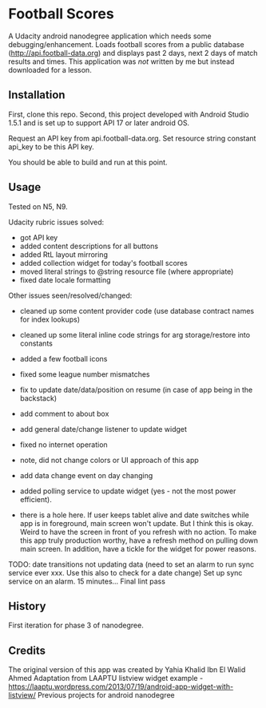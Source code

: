 # Football Scores

A Udacity android nanodegree application which needs some debugging/enhancement. Loads football scores from a public database 
(http://api.football-data.org) and displays past 2 days, next 2 days of match results and times.
This application was *not* written by me but instead downloaded for a lesson.

## Installation

First, clone this repo. Second, this project developed with Android Studio 1.5.1 and is set up to support API 17 or later android OS.

Request an API key from api.football-data.org. Set resource string constant api_key to be this API key.

You should be able to build and run at this point.

## Usage

Tested on N5, N9. 

Udacity rubric issues solved:
- got API key
- added content descriptions for all buttons
- added RtL layout mirroring
- added collection widget for today's football scores
- moved literal strings to @string resource file (where appropriate)
- fixed date locale formatting

Other issues seen/resolved/changed:
- cleaned up some content provider code (use database contract names for index lookups)
- cleaned up some literal inline code strings for arg storage/restore into constants
- added a few football icons
- fixed some league number mismatches
- fix to update date/data/position on resume (in case of app being in the backstack)
- add comment to about box
- add general date/change listener to update widget
- fixed no internet operation
- note, did not change colors or UI approach of this app
- add data change event on day changing
- added polling service to update widget (yes - not the most power efficient).

- there is a hole here. If user keeps tablet alive and date switches while app is in foreground, main screen won't update. But I think
this is okay. Weird to have the screen in front of you refresh with no action. To make this app truly production worthy, have a refresh
method on pulling down main screen. In addition, have a tickle for the widget for power reasons.

TODO:
date transitions not updating data (need to set an alarm to run sync service ever xxx. Use this also to check for a date change)
Set up sync service on an alarm. 15 minutes...
Final lint pass

## History

First iteration for phase 3 of nanodegree.

## Credits

The original version of this app was created by Yahia Khalid Ibn El Walid Ahmed
Adaptation from LAAPTU listview widget example - https://laaptu.wordpress.com/2013/07/19/android-app-widget-with-listview/
Previous projects for android nanodegree
